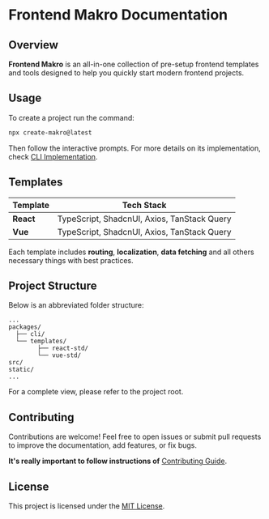 # Frontend Makro Documentation

## Overview

**Frontend Makro** is an all-in-one collection of pre-setup frontend templates and tools designed to help you quickly start modern frontend projects.

## Usage

To create a project run the command:

```sh
npx create-makro@latest
```

Then follow the interactive prompts. For more details on its implementation, check [CLI Implementation](packages/README.md).

## Templates

| Template  | Tech Stack                                  |
| --------- | ------------------------------------------- |
| **React** | TypeScript, ShadcnUI, Axios, TanStack Query |
| **Vue**   | TypeScript, ShadcnUI, Axios, TanStack Query |

Each template includes
**routing**,
**localization**,
**data fetching** and all others necessary things with best practices.

## Project Structure

Below is an abbreviated folder structure:

```
...
packages/
  ├── cli/
  └── templates/
        ├── react-std/
        └── vue-std/
src/
static/
...
```

For a complete view, please refer to the project root.

## Contributing

Contributions are welcome! Feel free to open issues or submit pull requests to improve the documentation, add features, or fix bugs.

**It's really important to follow instructions of**
[Contributing Guide](CONTRIBUTING.md).

## License

This project is licensed under the [MIT License](LICENSE).
